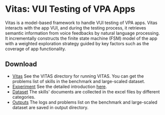 # Vitas: VUI Testing of VPA Apps

Vitas is a model-based framework to handle VUI testing of VPA apps. Vitas interacts with the app VUI, and during the testing process, it retrieves semantic information from voice feedbacks by natural language processing. It incrementally constructs the finite state machine (FSM) model of the app with a weighted exploration strategy guided by key factors such as the coverage of app functionality.

## Download

* [Vitas](tool/VITAS.zip) See the VITAS directory for running VITAS. You can get the problems list of skills in the benchmark and large-scaled dataset.
* [Experiment](tool/experiment.zip) See the detailed introduction [here](experiment.md).
* [Dataset](cases/skill_dataset.zip) The skills' documents are collected in the excel files by different categories.
* [Outputs](outputs/output.zip) The logs and problems list on the benchmark and large-scaled dataset are saved in output directory.